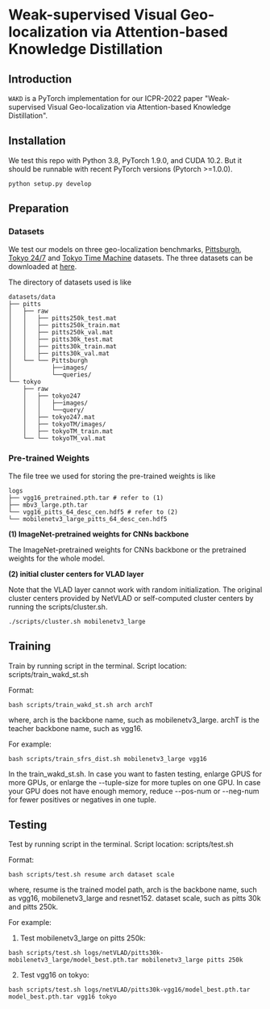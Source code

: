 # Weak-supervised Visual Geo-localization via Attention-based Knowledge Distillation


## Introduction
`WAKD` is a PyTorch implementation for our ICPR-2022 paper "Weak-supervised Visual Geo-localization via Attention-based Knowledge Distillation".


## Installation
We test this repo with Python 3.8, PyTorch 1.9.0, and CUDA 10.2. But it should be runnable with recent PyTorch versions (Pytorch >=1.0.0).
```shell
python setup.py develop
```


## Preparation
### Datasets

We test our models on three geo-localization benchmarks, [Pittsburgh](https://www.cv-foundation.org/openaccess/content_cvpr_2013/papers/Torii_Visual_Place_Recognition_2013_CVPR_paper.pdf), [Tokyo 24/7](https://www.di.ens.fr/~josef/publications/Torii15.pdf) and [Tokyo Time Machine](https://arxiv.org/abs/1511.07247) datasets. The three datasets can be downloaded at [here](https://www.di.ens.fr/willow/research/netvlad/).

The directory of datasets used is like
```shell
datasets/data
├── pitts
│   ├── raw
│   │   ├── pitts250k_test.mat
│   │   ├── pitts250k_train.mat
│   │   ├── pitts250k_val.mat
│   │   ├── pitts30k_test.mat
│   │   ├── pitts30k_train.mat
│   │   ├── pitts30k_val.mat
│   └── └── Pittsburgh
│           ├──images/
│           └──queries/
└── tokyo
    ├── raw
    │   ├── tokyo247
    │   │   ├──images/
    │   │   └──query/
    │   ├── tokyo247.mat
    │   ├── tokyoTM/images/
    │   ├── tokyoTM_train.mat
    └── └── tokyoTM_val.mat
```

### Pre-trained Weights

The file tree we used for storing the pre-trained weights is like
```shell
logs
├── vgg16_pretrained.pth.tar # refer to (1)
├── mbv3_large.pth.tar
└── vgg16_pitts_64_desc_cen.hdf5 # refer to (2)
└── mobilenetv3_large_pitts_64_desc_cen.hdf5
```

**(1) ImageNet-pretrained weights for CNNs backbone**

The ImageNet-pretrained weights for CNNs backbone or the pretrained weights for the whole model.

**(2) initial cluster centers for VLAD layer**

Note that the VLAD layer cannot work with random initialization.
The original cluster centers provided by NetVLAD or self-computed cluster centers by running the scripts/cluster.sh.

```shell
./scripts/cluster.sh mobilenetv3_large
```

## Training
Train by running script in the terminal. Script location: scripts/train_wakd_st.sh

Format:
```shell
bash scripts/train_wakd_st.sh arch archT
```
where, arch is the backbone name, such as mobilenetv3_large.
       archT is the teacher backbone name, such as vgg16.

For example:
```shell
bash scripts/train_sfrs_dist.sh mobilenetv3_large vgg16
```

In the train_wakd_st.sh.
In case you want to fasten testing, enlarge GPUS for more GPUs, or enlarge the --tuple-size for more tuples on one GPU.
In case your GPU does not have enough memory, reduce --pos-num or --neg-num for fewer positives or negatives in one tuple.

## Testing
Test by running script in the terminal. Script location: scripts/test.sh

Format:
```shell
bash scripts/test.sh resume arch dataset scale
```
where, resume is the trained model path, 
       arch is the backbone name, such as vgg16, mobilenetv3_large and resnet152.
       dataset scale, such as pitts 30k and pitts 250k.

For example:
1. Test mobilenetv3_large on pitts 250k:
```shell
bash scripts/test.sh logs/netVLAD/pitts30k-mobilenetv3_large/model_best.pth.tar mobilenetv3_large pitts 250k
```
2. Test vgg16 on tokyo:
```shell
bash scripts/test.sh logs/netVLAD/pitts30k-vgg16/model_best.pth.tar model_best.pth.tar vgg16 tokyo
```
